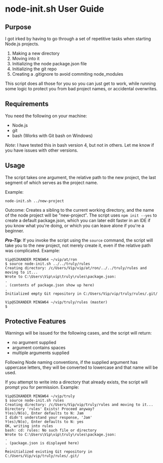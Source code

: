 # node-init.sh User Guide

## Purpose

I got irked by having to go through a set of repetitive tasks when starting Node.js projects.

1.  Making a new directory
2.  Moving into it
3.  Initializing the node package.json file
4.  Initializing the git repo
5.  Creating a .gitignore to avoid commiting node_modules

This script does all those for you so you can just get to work, while running some logic to protect you from bad project names, or accidental overwrites.

## Requirements

You need the following on your machine:

- Node.js
- git
- bash (Works with Git bash on Windows)

_Note_: I have tested this in bash version 4, but not in others. Let me know if you have issues with other versions.

## Usage

The script takes one argument, the relative path to the new project, the last segment of which serves as the project name.

Example:

```
node-init.sh ../new-project
```

Outcome: Creates a sibling to the current working directory, and the name of the node project will be "new-project". The script uses `npm init --yes` to create a default package.json, which you can later edit faster in an IDE if you know what you're doing, or which you can leave alone if you're a beginner.

**_Pro-Tip_**:
If you invoke the script using the `source` command, the script will take you to the new project, not merely create it, even if the relative path was complicated.
Example:

```
Vip@SIKANDER MINGW64 ~/vip/at/ron
$ source node-init.sh ../../truly/rules
Creating directory: /c/Users/Vip/vip/at/ron/../../truly/rules and moving to it...
Wrote to C:\Users\Vip\vip\truly\rules\package.json:
.
. (contents of package.json show up here)
.
Initialized empty Git repository in C:/Users/Vip/vip/truly/rules/.git/

Vip@SIKANDER MINGW64 ~/vip/truly/rules (master)
$
```

## Protective Features

Warnings will be issued for the following cases, and the script will return:

- no argument supplied
- argument contains spaces
- multiple arguments supplied

Following Node naming conventions, if the supplied argument has uppercase letters, they will be converted to lowercase and that name will be used.

If you attempt to write into a directory that already exists, the script will prompt you for permission. Example:

```
Vip@SIKANDER MINGW64 ~/vip/truly
$ source node-init.sh rules
Creating directory: /c/Users/Vip/vip/truly/rules and moving to it...
Directory 'rules' Exists! Proceed anyway?
Y(es)/N(o), Enter defaults to N: Jam
I didn't understand your response, 'Jam'
Y(es)/N(o), Enter defaults to N: yes
OK, writing into rules
bash: cd: rules: No such file or directory
Wrote to C:\Users\Vip\vip\truly\rules\package.json:
.
. (package.json is displayed here)
.
Reinitialized existing Git repository in C:/Users/Vip/vip/truly/rules/.git/

```
